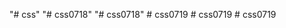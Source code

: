 "# css" 
"# css0718" 
"# css0718" 
#   c s s 0 7 1 9  
 #   c s s 0 7 1 9  
 #   c s s 0 7 1 9  
 